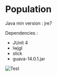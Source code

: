 Population
==========
Java min version :
  jre7

Dependencies :
  - JUnit 4
  - lwjgl
  - slick
  - guava-14.0.1.jar


![Test](https://a248.e.akamai.net/assets.github.com/images/modules/logos_page/GitHub-Mark.png)

